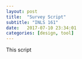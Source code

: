 ```yaml
---
layout: post
title:  "Survey Script"
subtitle: "INLS 161"
date:   2017-07-10 23:34:01
categories: [design, tool]
---
```

This script
